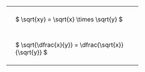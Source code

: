 ---
---

#  
<br>
<style type="text/css">
#T_7726c th.col_heading {
  text-align: left;
  font-size: 1em;
}
#T_7726c td {
  text-align: left;
  font-size: 1em;
  padding: 1.5em;
}
#T_7726c_row0_col0, #T_7726c_row1_col0 {
  width: 300px;
  white-space: pre-wrap;
}
</style>
<table id="T_7726c">
  <thead>
  </thead>
  <tbody>
    <tr>
      <td id="T_7726c_row0_col0" class="data row0 col0" >$ \sqrt{xy} = \sqrt{x} \times \sqrt{y} $</td>
    </tr>
    <tr>
      <td id="T_7726c_row1_col0" class="data row1 col0" >$ \sqrt{\dfrac{x}{y}} = \dfrac{\sqrt{x}}{\sqrt{y}} $</td>
    </tr>
  </tbody>
</table>
